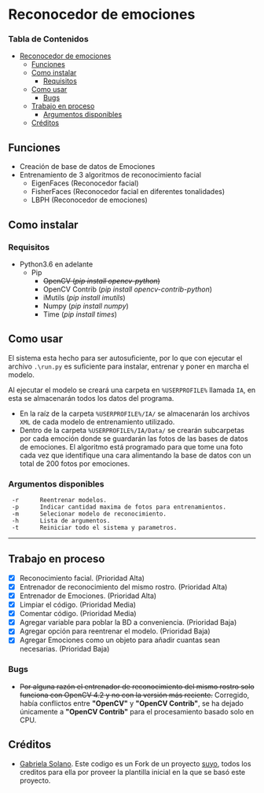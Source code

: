 # Reconocedor de emociones

### Tabla de Contenidos
+ [Reconocedor de emociones](#reconocedor-de-emociones)
	+ [Funciones](#funciones)
	+ [Como instalar](#como-instalar)
		+ [Requisitos](#requisitos)
	+ [Como usar](#como-usar)
		+ [Bugs](#bugs)
	+ [Trabajo en proceso](#trabajo-en-proceso)
		+ [Argumentos disponibles](#argumentos-disponibles)
	+ [Créditos](#créditos)

## Funciones
- Creación de base de datos de Emociones
- Entrenamiento de 3 algoritmos de reconocimiento facial
	- EigenFaces (Reconocedor facial)
	- FisherFaces (Reconocedor facial en diferentes tonalidades)
	- LBPH (Reconocedor de emociones)

## Como instalar
### Requisitos
* Python3.6 en adelante
	* Pip
		* ~~OpenCV (*pip install opencv-python*)~~
		* OpenCV Contrib (*pip install opencv-contrib-python*)
		* iMutils (*pip install imutils*)
		* Numpy (*pip install numpy*)
		* Time (*pip install times*)

## Como usar
El sistema esta hecho para ser autosuficiente, por lo que con ejecutar el archivo `.\run.py` es suficiente para instalar, entrenar y poner en marcha el modelo.

Al ejecutar el modelo se creará una carpeta en `%USERPROFILE%` llamada `IA`, en esta se almacenarán todos los datos del programa.
- En la raíz de la carpeta `%USERPROFILE%/IA/` se almacenarán los archivos `XML` de cada modelo de entrenamiento utilizado.
- Dentro de la carpeta `%USERPROFILE%/IA/Data/` se crearán subcarpetas por cada emoción donde se guardarán las fotos de las bases de datos de emociones. El algoritmo está programado para que tome una foto cada vez que identifique una cara alimentando la base de datos con un total de 200 fotos por emociones.

### Argumentos disponibles
     -r      Reentrenar modelos.
     -p      Indicar cantidad maxima de fotos para entrenamientos.
     -m      Selecionar modelo de reconocimiento.
     -h      Lista de argumentos.
     -t      Reiniciar todo el sistema y parametros.

------------
## Trabajo en proceso
- [x] Reconocimiento facial. (Prioridad Alta)
- [x] Entrenador de reconocimiento del mismo rostro. (Prioridad Alta)
- [x] Entrenador de Emociones. (Prioridad Alta)
- [x] Limpiar el código. (Prioridad Media)
- [x] Comentar código. (Prioridad Media)
- [x] Agregar variable para poblar la BD a conveniencia. (Prioridad Baja)
- [x] Agregar opción para reentrenar el modelo. (Prioridad Baja)
- [x] Agregar Emociones como un objeto para añadir cuantas sean necesarias. (Prioridad Baja)

### Bugs
- ~~Por alguna razón el entrenador de reconocimiento del mismo rostro solo funciona con OpenCV 4.2 y no con la versión más reciente.~~ Corregido, había conflictos entre **"OpenCV"** y **"OpenCV Contrib"**, se ha dejado únicamente a **"OpenCV Contrib"** para el procesamiento basado solo en CPU.

## Créditos
- [Gabriela Solano](https://omes-va.com/ "Gabriela Solano"). Este codigo es un Fork de un proyecto [suyo](https://omes-va.com/reconocimiento-de-emociones-opencv-python/ "suyo"), todos los creditos para ella por proveer la plantilla inicial en la que se basó este proyecto.
